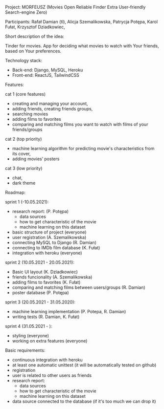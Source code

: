 Project: MORFEUSZ
(Movies Open Reliable Finder Extra User-friendly Search-engine Zero)

Participants:
Rafał Damian (tl),
Alicja Szemalikowska,
Patrycja Potępa,
Karol Fułat,
Krzysztof Dziadkowiec,

Short description of the idea:

Tinder for movies. App for deciding what movies to watch with Your friends, based on Your preferences.

Technology stack:
- Back-end: Django, MySQL, Heroku
- Front-end: ReactJS, TailwindCSS

Features:

cat 1 (core features)
- creating and managing your account,
- adding friends, creating friends groups,
- searching movies
- adding films to favorites
- comparing and matching films you want to watch with films of your friends/groups

cat 2 (top priority)
- machine learning algorithm for predicting movie's characteristics from its cover,
- adding movies’ posters

cat 3 (low priority)
- chat,
- dark theme
	
Roadmap:

sprint 1 (-10.05.2021): 
- research report: (P. Potępa)
  - data sources
  - how to get characteristic of the movie
  - machine learning on this dataset
- basic structure of project (everyone)
- user registration (A. Szemalikowska)
- connecting MySQL to Django (R. Damian)
- connecting to IMDb film database (K. Fułat)
- integration with heroku (everyone)

sprint 2 (10.05.2021 - 20.05.2021): 
- Basic UI layout (K. Dziadkowiec)
- friends funcionality (A. Szemalikowska)
- adding films to favorites (K. Fułat)
- comparing and matching films between users/groups (R. Damian)
- poster database (P. Potępa)

sprint 3 (20.05.2021 - 31.05.2020): 
- machine learning implementation (P. Potepa, R. Damian)
- writing tests (R. Damian, K. Fułat)

sprint 4 (31.05.2021 - ): 
- styling (everyone)
- working on extra features (everyone)

Basic requirements:
- continuous integration with heroku
- at least one automatic unittest (it will be automatically tested on github)
- registration
- user is related to other users as friends
- research report:
  - data sources
  - how to get characteristic of the movie
  - machine learning on this dataset
- data source connected to the database (if it's too much we can drop it)
